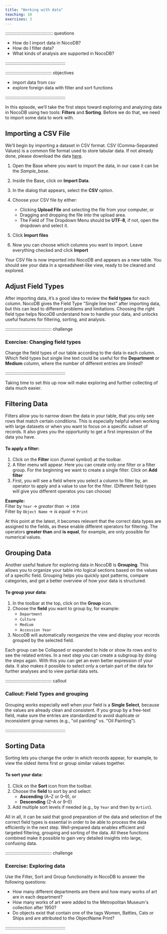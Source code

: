 ```yaml
---
title: "Working with data"
teaching: 10
exercises: 3
---
```


:::::::::::::::::::::::::::::::::::::: questions

- How do I import data in NocoDB?
- How do I filter data?
- What kinds of analysis are supported in NocoDB?

::::::::::::::::::::::::::::::::::::::::::::::::

::::::::::::::::::::::::::::::::::::: objectives

- import data from csv
- explore foreign data with filter and sort functions

::::::::::::::::::::::::::::::::::::::::::::::::




In this episode, we’ll take the first steps toward exploring and analyzing data in NocoDB using two tools: **Filters** and **Sorting**. Before we do that, we need to import some data to work with.



## Importing a CSV File

We’ll begin by importing a dataset in CSV format. CSV (Comma-Separated Values) is a common file format used to store tabular data. If not already done, please download the data [here](../data/METObjectsOpenAccess.csv).

1. Open the Base where you want to import the data, in our case it can be the *Sample_base*.  

2. Inside the Base, click on **Import Data**.

3. In the dialog that appears, select the **CSV** option.

4. Choose your CSV file by either:
   - Clicking **Upload File** and selecting the file from your computer, or
   - Dragging and dropping the file into the upload area.
   - The Field of The Dropdown Menu should be **UTF-8**, if not, open the dropdown and select it.

5. Click **Import files**

6. Now you can choose which columns you want to import. Leave everything checked and click **Import**


Your CSV file is now imported into NocoDB and appears as a new table. You should see your data in a spreadsheet-like view, ready to be cleaned and explored.


## Adjust Field Types

After importing data, it’s a good idea to review the **field types** for each column. NocoDB gives the Field Type "Single line text" after importing data, but this can lead to different problems and limitations. Choosing the right field type helps NocoDB understand how to handle your data, and unlocks useful features for filtering, sorting, and analysis.

::::::::::::::::::::::::::::::::::::: challenge

### Exercise: Changing field types

Change the field types of our table according to the data in each column. Which field types but single line text could be useful for the **Department** or **Medium** column, where the number of different entries are limited?

::::::::::::::::::::::::::::::::::::::::::::::::


Taking time to set this up now will make exploring and further collecting of data much easier.


## Filtering Data

Filters allow you to narrow down the data in your table, that you only see rows that match certain conditions. This is especially helpful when working with large datasets or when you want to focus on a specific subset of records. It also gives you the opportunity to get a first impression of the data you have.

#### To apply a filter:

1. Click on the **Filter** icon (funnel symbol) at the toolbar.
2. A filter menu will appear. Here you can create only one filter or a filter group. For the beginning we want to create a single filter. Click on **Add filter**
3. First, you will see a field where you select a column to filter by, an operator to apply and a value to use for the filter. (Different field types will give you different operatos you can choose)

**Example:**  
Filter by `Year` → *greater than* → `1950`  
Filter by `Object Name` → *is equal* → `Print`

At this point at the latest, it becomes relevant that the correct data types are assigned to the fields, as these enable different operators for filtering. The operators **greater than** and **is equal**, for example, are only possible for numerical values.


## Grouping Data

Another useful feature for exploring data in NocoDB is **Grouping**. This allows you to organize your table into logical sections based on the values of a specific field. Grouping helps you quickly spot patterns, compare categories, and get a better overview of how your data is structured.

#### To group your data:

1. In the toolbar at the top, click on the **Group** icon.
2. Choose the **field** you want to group by, for example:
   - `Department`
   - `Culture`
   - `Medium`
   - `Accession Year`
3. NocoDB will automatically reorganize the view and display your records grouped by the selected field.

Each group can be Collapsed or expanded to hide or show its rows and to see the related entries. In a next step you can create a subgroup by doing the steps again. With this you can get an even better expression of your data. It also makes it possible to select only a certain part of the data for further analyses and to view partial data sets.


::::::::::::::::::::::::::::::::::::: callout

### Callout: Field Types and grouping

Grouping works especially well when your field is a **Single Select**, because the values are already clean and consistent. If you group by a free-text field, make sure the entries are standardized to avoid duplicate or inconsistent group names (e.g., "oil painting" vs. "Oil Painting").

::::::::::::::::::::::::::::::::::::::::::::::::


## Sorting Data

Sorting lets you change the order in which records appear, for example, to view the oldest items first or group similar values together.

#### To sort your data:

1. Click on the **Sort** icon from the toolbar.
2. Choose the **field** to sort by and select:
   - **Ascending** (A–Z or 0–9), or
   - **Descending** (Z–A or 9–0)
3. Add multiple sort levels if needed (e.g., by `Year` and then by `Artist`).


All in all, it can be said that good preparation of the data and selection of the correct field types is essential in order to be able to process the data efficiently in the next step. Well-prepared data enables efficient and targeted filtering, grouping and sorting of the data. All these functions combined make it possible to gain very detailed insights into large, confusing data.


::::::::::::::::::::::::::::::::::::: challenge

### Exercise: Exploring data

Use the Filter, Sort and Group functionality in NocoDB to answer the following questions:

- How many different departments are there and how many works of art are in each department?
- How many works of art were added to the Metropolitan Museum's collection after 1950?
- Do objects exist that contain one of the tags Women, Battles, Cats or Ships and are attributed to the ObjectName Print?

::::::::::::::::::::::::::::::::::::::::::::::::
